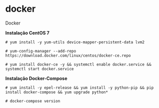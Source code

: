 # docker
Docker

**Instalação CentOS 7**

`# yum install -y yum-utils device-mapper-persistent-data lvm2`

`# yum-config-manager --add-repo https://download.docker.com/linux/centos/docker-ce.repo`

`# yum install docker-ce -y && systemctl enable docker.service && systemctl start docker.service`

**Instalação Docker-Compose**

`# yum install -y epel-release && yum install -y python-pip && pip install docker-compose && yum upgrade python*`

`# docker-compose version`
